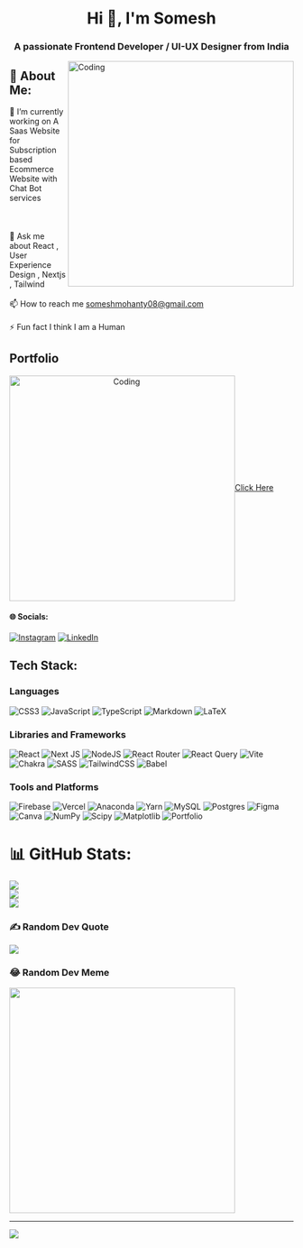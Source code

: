
<h1 align="center">Hi 👋, I'm Somesh</h1>
<h3 align="center">A passionate Frontend Developer / UI-UX Designer from India</h3>
<img align="right" alt="Coding" width="400" src="https://i.pinimg.com/originals/3b/43/08/3b4308602914d2f122ae1461a31daeab.gif"/>


## 💫 About Me:
🔭 I’m currently working on A Saas Website for Subscription based Ecommerce Website with Chat Bot services<br><br><br><br>💬 Ask me about React , User Experience Design , Nextjs , Tailwind<br><br>📫 How to reach me someshmohanty08@gmail.com<br><br>⚡ Fun fact I think I am a Human

## Portfolio

<a href="https://somesh-mohanty-portfolio.vercel.app/" style="text-align:center"><img align="center" alt="Coding" width="400" src="https://i.pinimg.com/originals/6a/e1/e3/6ae1e310a32b57bdfe9a143027ab62c4.gif"/>Click Here</a>

 


#### 🌐 Socials:
<a href="https://instagram.com/_.som.esh._">![Instagram](https://img.shields.io/badge/Instagram-%23E4405F.svg?logo=Instagram&logoColor=white)</a> <a href="https://www.linkedin.com/in/somesh-mohanty-7505a5211/">![LinkedIn](https://img.shields.io/badge/LinkedIn-%230077B5.svg?logo=linkedin&logoColor=white)</a>

## Tech Stack:
### Languages
![CSS3](https://img.shields.io/badge/css3-%231572B6.svg?style=for-the-badge&logo=css3&logoColor=white)
![JavaScript](https://img.shields.io/badge/javascript-%23323330.svg?style=for-the-badge&logo=javascript&logoColor=%23F7DF1E)
![TypeScript](https://img.shields.io/badge/typescript-%23007ACC.svg?style=for-the-badge&logo=typescript&logoColor=white)
![Markdown](https://img.shields.io/badge/markdown-%23000000.svg?style=for-the-badge&logo=markdown&logoColor=white)
![LaTeX](https://img.shields.io/badge/latex-%23008080.svg?style=for-the-badge&logo=latex&logoColor=white)

### Libraries and Frameworks
![React](https://img.shields.io/badge/react-%2320232a.svg?style=for-the-badge&logo=react&logoColor=%2361DAFB)
![Next JS](https://img.shields.io/badge/Next-black?style=for-the-badge&logo=next.js&logoColor=white)
![NodeJS](https://img.shields.io/badge/node.js-6DA55F?style=for-the-badge&logo=node.js&logoColor=white)
![React Router](https://img.shields.io/badge/React_Router-CA4245?style=for-the-badge&logo=react-router&logoColor=white)
![React Query](https://img.shields.io/badge/-React%20Query-FF4154?style=for-the-badge&logo=react%20query&logoColor=white)
![Vite](https://img.shields.io/badge/vite-%23646CFF.svg?style=for-the-badge&logo=vite&logoColor=white)
![Chakra](https://img.shields.io/badge/chakra-%234ED1C5.svg?style=for-the-badge&logo=chakraui&logoColor=white)
![SASS](https://img.shields.io/badge/SASS-hotpink.svg?style=for-the-badge&logo=SASS&logoColor=white)
![TailwindCSS](https://img.shields.io/badge/tailwindcss-%2338B2AC.svg?style=for-the-badge&logo=tailwind-css&logoColor=white)
![Babel](https://img.shields.io/badge/Babel-F9DC3e?style=for-the-badge&logo=babel&logoColor=black)

### Tools and Platforms
![Firebase](https://img.shields.io/badge/firebase-%23039BE5.svg?style=for-the-badge&logo=firebase)
![Vercel](https://img.shields.io/badge/vercel-%23000000.svg?style=for-the-badge&logo=vercel&logoColor=white)
![Anaconda](https://img.shields.io/badge/Anaconda-%2344A833.svg?style=for-the-badge&logo=anaconda&logoColor=white)
![Yarn](https://img.shields.io/badge/yarn-%232C8EBB.svg?style=for-the-badge&logo=yarn&logoColor=white)
![MySQL](https://img.shields.io/badge/mysql-%2300000f.svg?style=for-the-badge&logo=mysql&logoColor=white)
![Postgres](https://img.shields.io/badge/postgres-%23316192.svg?style=for-the-badge&logo=postgresql&logoColor=white)
![Figma](https://img.shields.io/badge/figma-%23F24E1E.svg?style=for-the-badge&logo=figma&logoColor=white)
![Canva](https://img.shields.io/badge/Canva-%2300C4CC.svg?style=for-the-badge&logo=Canva&logoColor=white)
![NumPy](https://img.shields.io/badge/numpy-%23013243.svg?style=for-the-badge&logo=numpy&logoColor=white)
![Scipy](https://img.shields.io/badge/SciPy-%230C55A5.svg?style=for-the-badge&logo=scipy&logoColor=%white)
![Matplotlib](https://img.shields.io/badge/Matplotlib-%23ffffff.svg?style=for-the-badge&logo=Matplotlib&logoColor=black)
![Portfolio](https://img.shields.io/badge/Portfolio-%23000000.svg?style=for-the-badge&logo=firefox&logoColor=#FF7139)


# 📊 GitHub Stats:
![](https://github-readme-stats.vercel.app/api?username=som3sh&theme=dark&hide_border=false&include_all_commits=false&count_private=false)<br/>
![](https://github-readme-streak-stats.herokuapp.com/?user=som3sh&theme=dark&hide_border=false)<br/>
![](https://github-readme-stats.vercel.app/api/top-langs/?username=som3sh&theme=dark&hide_border=false&include_all_commits=false&count_private=false&layout=compact)

### ✍️ Random Dev Quote
![](https://quotes-github-readme.vercel.app/api?type=horizontal&theme=tokyonight)

### 😂 Random Dev Meme
<img src='https://randommeme-five.vercel.app/' style="height: 400px;"/>

---
[![](https://visitcount.itsvg.in/api?id=som3sh&icon=0&color=0)](https://visitcount.itsvg.in)

<!-- Proudly created with GPRM ( https://gprm.itsvg.in ) -->
